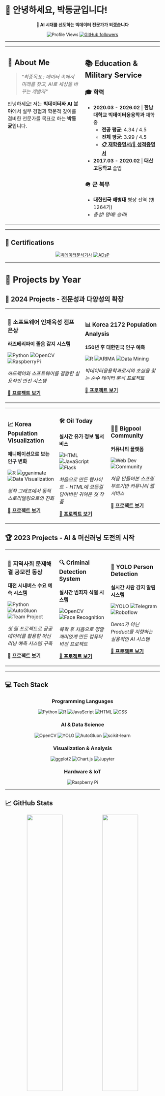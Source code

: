 # 👋 안녕하세요, 박동균입니다!

<div align="center">

**🚀 AI 시대를 선도하는 빅데이터 전문가가 되겠습니다**

![Profile Views](https://komarev.com/ghpvc/?username=ace062212&color=brightgreen&style=flat-square)
[![GitHub followers](https://img.shields.io/github/followers/ace062212?style=social)](https://github.com/ace062212)

</div>

---

<table>
<tr>
<td width="50%" valign="top">

## 🎯 About Me

> *"최종목표 : 데이터 속에서 미래를 찾고, AI로 세상을 바꾸는 개발자"*

안녕하세요! 저는 **빅데이터와 AI 분야**에서 실무 경험과 학문적 깊이를 겸비한 전문가를 목표로 하는 **박동균**입니다.

</td>
<td width="50%" valign="top">

## 📚 Education & Military Service

### 🎓 **학력**
- **2020.03 - 2026.02** | **한남대학교 빅데이터응용학과** 재학 중
  - **전공 평균**: 4.34 / 4.5
  - **전체 평균**: 3.99 / 4.5
  - **[📋 재학증명서/📄 성적증명서](https://drive.google.com/file/d/1tk9SBfjdxlPdXfD6NFDoLNqICrS49iLR/view?usp=sharing)**
- **2017.03 - 2020.02** | **대산고등학교** 졸업

### 🪖 **군 복무**
- **대한민국 해병대** 병장 전역 (병 1264기)
- *충성! 명예! 승리!*

</td>
</tr>
</table>

---

## 📜 Certifications

<div align="center">

[![빅데이터분석기사](https://img.shields.io/badge/빅데이터분석기사-국가기술자격-blue?style=for-the-badge&logo=certificate)](https://www.notion.so/25c1b9f8f3ac809daa0ce9589bff3cba?pvs=21)
[![ADsP](https://img.shields.io/badge/ADsP-데이터분석준전문가-green?style=for-the-badge&logo=certificate)](https://www.notion.so/ADsP-f92a9a33acf645e5bad2178272056452?pvs=21)

</div>

---

# 🚀 Projects by Year
## 🌟 **2024 Projects - 전문성과 다양성의 확장**

<table>
<tr>
<td width="50%">

### 🥈 **소프트웨어 인재육성 캠프 은상**
**라즈베리파이 졸음 감지 시스템**

![Python](https://img.shields.io/badge/Python-3776AB?style=flat-square&logo=python&logoColor=white)
![OpenCV](https://img.shields.io/badge/OpenCV-5C3EE8?style=flat-square&logo=opencv)
![RaspberryPi](https://img.shields.io/badge/Raspberry%20Pi-A22846?style=flat-square&logo=raspberry-pi)

*하드웨어와 소프트웨어를 결합한 실용적인 안전 시스템*

**[📂 프로젝트 보기](https://github.com/ace062212/DrowsinessDetection.git)**

</td>
<td width="50%">

### 📊 **Korea 2172 Population Analysis**
**150년 후 대한민국 인구 예측**

![R](https://img.shields.io/badge/R-276DC3?style=flat-square&logo=r)
![ARIMA](https://img.shields.io/badge/ARIMA-4285F4?style=flat-square)
![Data Mining](https://img.shields.io/badge/Data%20Mining-FF9500?style=flat-square)

*빅데이터응용학과로서의 초심을 찾는 순수 데이터 분석 프로젝트*

**[📂 프로젝트 보기](https://github.com/ace062212/Korea2172.git)**

</td>
</tr>
</table>

<table>
<tr>
<td width="33%">

### 📈 **Korea Population Visualization**
**애니메이션으로 보는 인구 변화**

![R](https://img.shields.io/badge/R-276DC3?style=flat-square&logo=r)
![gganimate](https://img.shields.io/badge/gganimate-276DC3?style=flat-square)
![Data Visualization](https://img.shields.io/badge/Data%20Viz-FF6384?style=flat-square)

*정적 그래프에서 동적 스토리텔링으로의 진화*

**[📂 프로젝트 보기](https://github.com/ace062212/korea-population-visualization.git)**

</td>
<td width="33%">

### 🛠️ **Oil Today**
**실시간 유가 정보 웹서비스**

![HTML](https://img.shields.io/badge/HTML-E34F26?style=flat-square&logo=html5)
![JavaScript](https://img.shields.io/badge/JavaScript-F7DF1E?style=flat-square&logo=javascript)
![Flask](https://img.shields.io/badge/Flask-000000?style=flat-square&logo=flask)

*처음으로 만든 웹사이트 - HTML에 모든걸 담아버린 귀여운 첫 작품*

**[📂 프로젝트 보기](https://github.com/ace062212/Oil-Today.git)**

</td>
<td width="33%">

### 🏊‍♂️ **Bigpool Community**
**커뮤니티 플랫폼**

![Web Dev](https://img.shields.io/badge/Web%20Dev-4285F4?style=flat-square)
![Community](https://img.shields.io/badge/Community-FF6B35?style=flat-square)

*처음 만들어본 스프링부트기반 커뮤니티 웹 서비스*

**[📂 프로젝트 보기](https://github.com/ace062212/bigpool-community.git)**

</td>
</tr>
</table>

## 🏆 **2023 Projects - AI & 머신러닝 도전의 시작**

<table>
<tr>
<td width="33%">

### 🥉 **지역사회 문제해결 공모전 동상**
**대전 시내버스 수요 예측 시스템**

![Python](https://img.shields.io/badge/Python-3776AB?style=flat-square&logo=python&logoColor=white)
![AutoGluon](https://img.shields.io/badge/AutoGluon-FF6B35?style=flat-square)
![Team Project](https://img.shields.io/badge/Team-4명-orange?style=flat-square)

*첫 팀 프로젝트로 공공데이터를 활용한 머신러닝 예측 시스템 구축*

**[📂 프로젝트 보기](https://github.com/ace062212/Daejeon-Public-Transport-Demand-Prediction.git)**

</td>
<td width="33%">

### 🔍 **Criminal Detection System**
**실시간 범죄자 식별 시스템**

![OpenCV](https://img.shields.io/badge/OpenCV-5C3EE8?style=flat-square&logo=opencv)
![Face Recognition](https://img.shields.io/badge/Face%20Recognition-FF6B6B?style=flat-square)

*복학 후 처음으로 정말 재미있게 만든 컴퓨터 비전 프로젝트*

**[📂 프로젝트 보기](https://github.com/ace062212/Criminal-Detection-System.git)**

</td>
<td width="33%">

### 🎯 **YOLO Person Detection**
**실시간 사람 감지 알림 시스템**

![YOLO](https://img.shields.io/badge/YOLO-00FFFF?style=flat-square)
![Telegram](https://img.shields.io/badge/Telegram-26A5E4?style=flat-square&logo=telegram)
![Roboflow](https://img.shields.io/badge/Roboflow-6B46C1?style=flat-square)

*Demo가 아닌 Product를 지향하는 실용적인 AI 시스템*

**[📂 프로젝트 보기](https://github.com/ace062212/Custom-YOLO-based-Person-Detection-System-with-Telegram-Integration.git)**

</td>
</tr>
</table>

---

## 💻 Tech Stack

<div align="center">

### **Programming Languages**
![Python](https://img.shields.io/badge/Python-3776AB?style=for-the-badge&logo=python&logoColor=white)
![R](https://img.shields.io/badge/R-276DC3?style=for-the-badge&logo=r&logoColor=white)
![JavaScript](https://img.shields.io/badge/JavaScript-F7DF1E?style=for-the-badge&logo=javascript&logoColor=black)
![HTML](https://img.shields.io/badge/HTML-E34F26?style=for-the-badge&logo=html5&logoColor=white)
![CSS](https://img.shields.io/badge/CSS-1572B6?style=for-the-badge&logo=css3&logoColor=white)

### **AI & Data Science**
![OpenCV](https://img.shields.io/badge/OpenCV-5C3EE8?style=for-the-badge&logo=opencv&logoColor=white)
![YOLO](https://img.shields.io/badge/YOLO-00FFFF?style=for-the-badge&logoColor=black)
![AutoGluon](https://img.shields.io/badge/AutoGluon-FF6B35?style=for-the-badge)
![scikit-learn](https://img.shields.io/badge/scikit--learn-F7931E?style=for-the-badge&logo=scikit-learn&logoColor=white)

### **Visualization & Analysis**
![ggplot2](https://img.shields.io/badge/ggplot2-276DC3?style=for-the-badge&logo=r&logoColor=white)
![Chart.js](https://img.shields.io/badge/Chart.js-FF6384?style=for-the-badge&logo=chart.js&logoColor=white)
![Jupyter](https://img.shields.io/badge/Jupyter-F37626?style=for-the-badge&logo=jupyter&logoColor=white)

### **Hardware & IoT**
![Raspberry Pi](https://img.shields.io/badge/Raspberry%20Pi-A22846?style=for-the-badge&logo=raspberry-pi&logoColor=white)

</div>

---

## 📈 GitHub Stats

<div align="center">

<img src="https://github-readme-stats.vercel.app/api?username=ace062212&show_icons=true&theme=radical&hide_border=true&count_private=true" width="48%">
<img src="https://github-readme-stats.vercel.app/api/top-langs/?username=ace062212&layout=compact&theme=radical&hide_border=true" width="48%">

</div>

## 📞 Contact & Links

<div align="center">

[![Email](https://img.shields.io/badge/Email-ace062212@gmail.com-EA4335?style=for-the-badge&logo=gmail&logoColor=white)](mailto:ace062212@gmail.com)
[![GitHub](https://img.shields.io/badge/GitHub-ace062212-181717?style=for-the-badge&logo=github)](https://github.com/ace062212)
[![Blog](https://img.shields.io/badge/Portfolio-Visit%20My%20Works-4285F4?style=for-the-badge&logo=google-chrome)](https://github.com/ace062212)

</div>

---

<div align="center">

**💡 "데이터 속에서 답을 찾고, AI로 미래를 만들어갑니다"**

*끝까지 봐주셔서 감사합니다! ⭐*

</div>

